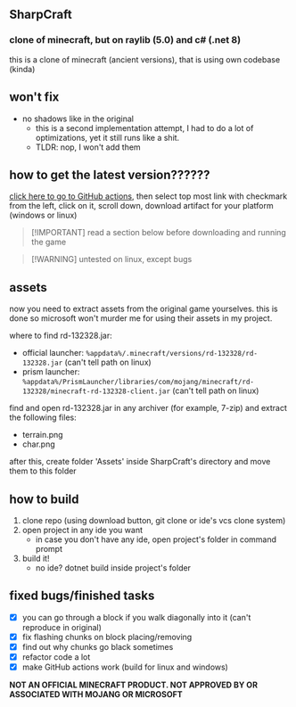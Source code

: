 ﻿## SharpCraft
### clone of minecraft, but on raylib (5.0) and c# (.net 8)

this is a clone of minecraft (ancient versions), that is using own codebase (kinda)

## won't fix
- no shadows like in the original
  - this is a second implementation attempt, I had to do a lot of optimizations, yet it still runs like a shit.
  - TLDR: nop, I won't add them

## how to get the latest version??????
[click here to go to GitHub actions](https://github.com/danilwhale/SharpCraft/actions/),
then select top most link with checkmark from the left, click on it,
scroll down, download artifact for your platform (windows or linux)

> [!IMPORTANT] read a section below before downloading and running the game

> [!WARNING] untested on linux, except bugs

## assets
now you need to extract assets from the original game yourselves.
this is done so microsoft won't murder me for using their assets in my project.

where to find rd-132328.jar:
- official launcher: `%appdata%/.minecraft/versions/rd-132328/rd-132328.jar` (can't tell path on linux)
- prism launcher: `%appdata%/PrismLauncher/libraries/com/mojang/minecraft/rd-132328/minecraft-rd-132328-client.jar` (can't tell path on linux)

find and open rd-132328.jar in any archiver (for example, 7-zip)
and extract the following files:
- terrain.png
- char.png

after this, create folder 'Assets' inside SharpCraft's directory and move them to this folder

## how to build
1. clone repo (using download button, git clone or ide's vcs clone system)
2. open project in any ide you want
   - in case you don't have any ide, open project's folder in command prompt
3. build it!
   - no ide? dotnet build inside project's folder

## fixed bugs/finished tasks
- [x] you can go through a block if you walk diagonally into it (can't reproduce in original)
- [x] fix flashing chunks on block placing/removing
- [x] find out why chunks go black sometimes
- [x] refactor code a lot
- [x] make GitHub actions work (build for linux and windows)

**NOT AN OFFICIAL MINECRAFT PRODUCT. NOT APPROVED BY OR ASSOCIATED WITH MOJANG OR MICROSOFT**

